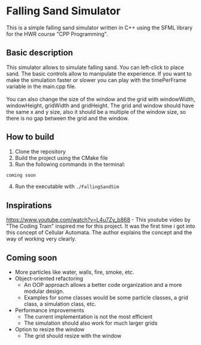 # Falling Sand Simulator

This is a simple falling sand simulator written in C++ using the SFML library for the HWR course "CPP Programming".

## Basic description
This simulator allows to simulate falling sand. You can left-click to place sand.
The basic controls allow to manipulate the experience. 
If you want to make the simulation faster or slower you can
play with the timePerFrame variable in the main.cpp file.
<br><br>
You can also change the size of the window and the grid 
with windowWidth, windowHeight, gridWidth and gridHeight.
The grid and window should have the same x and y size, 
also it should be a multiple of the window size, so there is no
gap between the grid and the window.

## How to build
1. Clone the repository
2. Build the project using the CMake file
3. Run the following commands in the terminal:
```bash
coming soon
```
4. Run the executable with `./FallingSandSim`

## Inspirations
https://www.youtube.com/watch?v=L4u7Zy_b868 - This youtube video by "The Coding Train"
inspired me for this project. It was the first time i got into this concept of Cellular Automata.
The author explains the concept and the way of working very clearly.

## Coming soon
- More particles like water, walls, fire, smoke, etc.
- Object-oriented refactoring
  - An OOP approach allows a better code organization 
and a more modular design.
  - Examples for some classes would be some particle 
classes, a grid class, a simulation class, etc.
- Performance improvements
  - The current implementation is not the most efficient
  - The simulation should also work for much larger grids
- Option to resize the window
  - The grid should resize with the window
